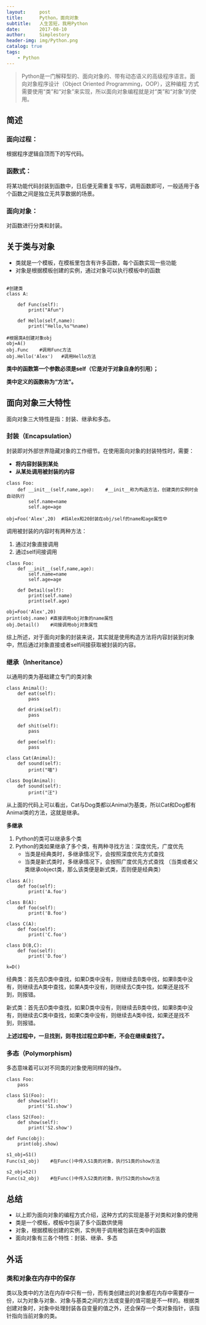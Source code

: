 ```yaml
---
layout:     post
title:      Python，面向对象
subtitle:   人生苦短，我用Python
date:       2017-08-10
author:     Simplestory
header-img: img/Python.png
catalog: true
tags:
    - Python
---
```


>Python是一门解释型的、面向对象的、带有动态语义的高级程序语言。面向对象程序设计（Object Oriented Programming，OOP），这种编程
方式需要使用“类”和“对象”来实现，所以面向对象编程就是对“类”和“对象”的使用。

##	简述

###	面向过程：
根据程序逻辑自顶而下的写代码。

###	函数式：
将某功能代码封装到函数中，日后便无需重复书写，调用函数即可，一般适用于各个函数之间是独立无共享数据的场景。

###	面向对象：
对函数进行分类和封装。

##	关于类与对象

- 类就是一个模板，在模板里包含有许多函数，每个函数实现一些功能
- 对象是根据模板创建的实例，通过对象可以执行模板中的函数

```

#创建类
class A:

	def Func(self):
		print("Afun")
		
	def Hello(self,name):
		print("Hello,%s"%name)
		
#根据类A创建对象obj
obj=A()
obj.Func	#调用Func方法
obj.Hello('Alex')	#调用Hello方法
```

**类中的函数第一个参数必须是self（它是对于对象自身的引用）；**

**类中定义的函数称为“方法”。**

##	面向对象三大特性

面向对象三大特性是指：封装、继承和多态。

###	封装（Encapsulation）

封装即对外部世界隐藏对象的工作细节。在使用面向对象的封装特性时，需要：
- **将内容封装到某处**
- **从某处调用被封装的内容**

```
class Foo:
	def __init__(self,name,age):	#__init__称为构造方法，创建类的实例时会自动执行
		self.name=name
		self.age=age
		
obj=Foo('Alex',20)	#将Alex和20封装在obj/self的name和age属性中
```

调用被封装的内容时有两种方法：
1. 通过对象直接调用
2. 通过self间接调用

```
class Foo:
	def __init__(self,name,age):
		self.name=name
		self.age=age
		
	def Detail(self):
		print(self.name)
		print(self.age)
		
obj=Foo('Alex',20)
print(obj.name)	#直接调用obj对象的name属性
obj.Detail()	#间接调用obj对象属性
```

综上所述，对于面向对象的封装来说，其实就是使用构造方法将内容封装到对象中，然后通过对象直接或者self间接获取被封装的内容。

###	继承（Inheritance）

以通用的类为基础建立专门的类对象

```
class Animal():
	def eat(self):
		pass
	
	def drink(self):
		pass
	
	def shit(self):
		pass
	
	def pee(self):
		pass
		
class Cat(Animal):
	def sound(self):
		print("喵")
		
class Dog(Animal):
	def sound(self):
		print("汪")
```

从上面的代码上可以看出，Cat与Dog类都以Animal为基类，所以Cat和Dog都有Animal类的方法，这就是继承。

**多继承**

1. Python的类可以继承多个类
2. Python的类如果继承了多个类，有两种寻找方法：深度优先，广度优先
	- 当类是经典类时，多继承情况下，会按照深度优先方式查找
	- 当类是新式类时，多继承情况下，会按照广度优先方式查找
	（当类或者父类继承object类，那么该类便是新式类，否则便是经典类）

```
class A():
	def foo(self):
		print('A.foo')

class B(A):
	def foo(self):
		print('B.foo')
		
class C(A):
	def foo(self):
		print('C.foo')
		
class D(B,C):
	def foo(self):
		print('D.foo')
		
k=D()
```

经典类：首先去D类中查找，如果D类中没有，则继续去B类中找，如果B类中没有，则继续去A类中查找，如果A类中没有，则继续去C类中找，如果还是找不到，则报错。

新式类：首先去D类中查找，如果D类中没有，则继续去B类中找，如果B类中没有，则继续去C类中查找，如果C类中没有，则继续去A类中找，如果还是找不到，则报错。

**上述过程中，一旦找到，则寻找过程立即中断，不会在继续查找了。**

###	多态（Polymorphism)

多态意味着可以对不同类的对象使用同样的操作。

```
class Foo:
	pass
	
class S1(Foo):
	def show(self):
		print('S1.show')
		
class S2(Foo):
	def show(self):
		print('S2.show')
		
def Func(obj):
	print(obj.show)
	
s1_obj=S1()
Func(s1_obj)	#在Func()中传入S1类的对象，执行S1类的show方法

s2_obj=S2()
Func(s2_obj)	#在Func()中传入S2类的对象，执行S2类的show方法
```

##	总结

- 以上即为面向对象的编程方式介绍，这种方式的实现是基于对类和对象的使用
- 类是一个模板，模板中包装了多个函数供使用
- 对象，根据模板创建的实例，实例用于调用被包装在类中的函数
- 面向对象有三各个特性：封装、继承、多态

##	外话

###	类和对象在内存中的保存

类以及类中的方法在内存中只有一份，而有类创建出的对象都在内存中需要存一份，以为对象与对象、对象与基类之间的方法或变量的值可能是不一样的。根据类创建对象时，对象中处理封装各自变量的值之外，还会保存一个类对象指针，该指针指向当前对象的类。
